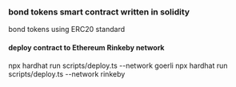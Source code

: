 ### bond tokens smart contract written in solidity
bond tokens using ERC20 standard 

#### deploy contract to Ethereum Rinkeby network
npx hardhat run scripts/deploy.ts  --network goerli
npx hardhat run scripts/deploy.ts  --network rinkeby

